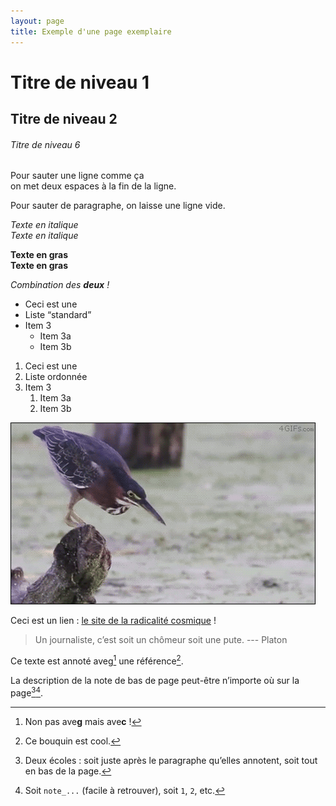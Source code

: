 ```yaml
---
layout: page
title: Exemple d'une page exemplaire
---
```


# Titre de niveau 1
## Titre de niveau 2
###### Titre de niveau 6

Pour sauter une ligne comme ça  
on met deux espaces à la fin de la ligne.

Pour sauter de paragraphe, on laisse une ligne vide.

*Texte en italique*  
_Texte en italique_

**Texte en gras**  
__Texte en gras__

_Combination des **deux** !_

* Ceci est une
* Liste “standard”
* Item 3
  * Item 3a
  * Item 3b

1. Ceci est une
2. Liste ordonnée
3. Item 3
   1. Item 3a
   2. Item 3b

![texte correspondant à l’image (pas la légende !)](/drive/syntaxe/image.gif)

Ceci est un lien : [le site de la radicalité cosmique](http://aufhebung.fr) !

> Un journaliste, c’est soit un chômeur
> soit une pute. --- Platon

Ce texte est annoté aveg[^note_faute] une référence[^note_bouquin_cool].

[^note_faute]: Non pas ave**g** mais ave**c** !

La description de la note de bas de page peut-être n’importe où sur la page[^note_position][^57].

[^note_position]: Deux écoles : soit juste après le paragraphe qu’elles annotent, soit tout en bas de la page.
[^note_bouquin_cool]: Ce bouquin est cool.
[^57]: Soit `note_...` (facile à retrouver), soit `1`, `2`, etc.
